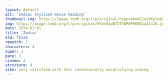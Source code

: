 ```yaml
---
layout: default
alt: 'Zodiac stylized movie heading'
thumbnail-img: https://image.tmdb.org/t/p/original/cyapem0oKE2nySKpYaQvmAEMfCF.png
img: https://image.tmdb.org/t/p/original/6YmeO4pB7XTh8P8F960O1uA14JO.jpg
date: 2024-01-01
title: 'Zodiac'
old: false
rewatch: 1
characters: 4
super: 1
pace: 3
cinema: 4
structure: 4
vibe: very satisfied with this intentionally unsatisfying ending
---
```

